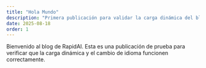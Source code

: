 ```yaml
---
title: "Hola Mundo"
description: "Primera publicación para validar la carga dinámica del blog."
date: 2025-08-18
order: 1
---
```

Bienvenido al blog de RapidAI. Esta es una publicación de prueba para verificar que la carga dinámica y el cambio de idioma funcionen correctamente.
